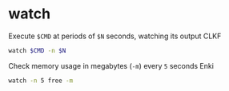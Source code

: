 # watch

Execute `$CMD` at periods of `$N` seconds, watching its output CLKF
```sh
watch $CMD -n $N
```
Check memory usage in megabytes (`-m`) every `5` seconds Enki
```sh
watch -n 5 free -m
```